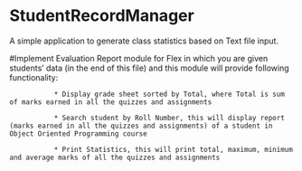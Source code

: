 # StudentRecordManager
A simple application to generate class statistics based on Text file input. 

#Implement Evaluation Report module for Flex in which you are given students’ data (in the end of this file) and this module will provide following functionality:

               * Display grade sheet sorted by Total, where Total is sum of marks earned in all the quizzes and assignments
               
               * Search student by Roll Number, this will display report (marks earned in all the quizzes and assignments) of a student in Object Oriented Programming course
               
               * Print Statistics, this will print total, maximum, minimum and average marks of all the quizzes and assignments
